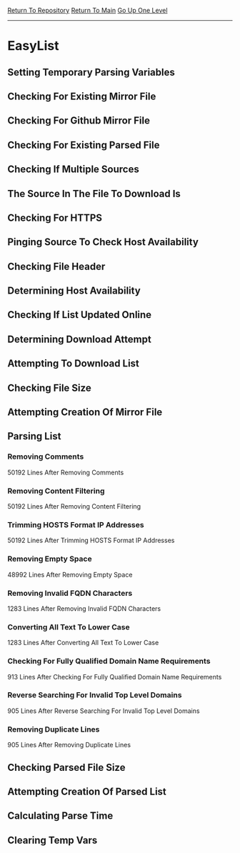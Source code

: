 [Return To Repository](https://github.com/deathbybandaid/piholeparser/)
[Return To Main](https://github.com/deathbybandaid/piholeparser/blob/master/RecentRunLogs/Mainlog.md)
[Go Up One Level](https://github.com/deathbybandaid/piholeparser/blob/master/RecentRunLogs/TopLevelScripts/30-Processing-External-Blacklists.md)
____________________________________
# EasyList
## Setting Temporary Parsing Variables
## Checking For Existing Mirror File
## Checking For Github Mirror File
## Checking For Existing Parsed File
## Checking If Multiple Sources
## The Source In The File To Download Is
## Checking For HTTPS
## Pinging Source To Check Host Availability
## Checking File Header
## Determining Host Availability
## Checking If List Updated Online
## Determining Download Attempt
## Attempting To Download List
## Checking File Size
## Attempting Creation Of Mirror File
## Parsing List
### Removing Comments
50192 Lines After Removing Comments
### Removing Content Filtering
50192 Lines After Removing Content Filtering
### Trimming HOSTS Format IP Addresses
50192 Lines After Trimming HOSTS Format IP Addresses
### Removing Empty Space
48992 Lines After Removing Empty Space
### Removing Invalid FQDN Characters
1283 Lines After Removing Invalid FQDN Characters
### Converting All Text To Lower Case
1283 Lines After Converting All Text To Lower Case
### Checking For Fully Qualified Domain Name Requirements
913 Lines After Checking For Fully Qualified Domain Name Requirements
### Reverse Searching For Invalid Top Level Domains
905 Lines After Reverse Searching For Invalid Top Level Domains
### Removing Duplicate Lines
905 Lines After Removing Duplicate Lines
## Checking Parsed File Size
## Attempting Creation Of Parsed List
## Calculating Parse Time
## Clearing Temp Vars
